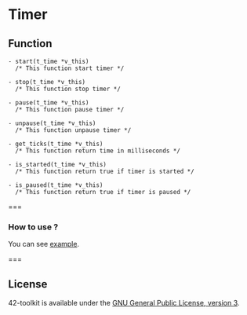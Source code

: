 Timer
==========

## Function

	- start(t_time *v_this)
	  /* This function start timer */

	- stop(t_time *v_this)
	  /* This function stop timer */

	- pause(t_time *v_this)
	  /* This function pause timer */

	- unpause(t_time *v_this)
	  /* This function unpause timer */

	- get_ticks(t_time *v_this)
	  /* This function return time in milliseconds */

	- is_started(t_time *v_this)
	  /* This function return true if timer is started */

	- is_paused(t_time *v_this)
	  /* This function return true if timer is paused */

===
### How to use ?

You can see [example](https://github.com/QuentinPerez/42-toolkit/tree/master/examples/libc/timer).

===
## License

42-toolkit is available under the [GNU General Public License, version 3](LICENSE).
